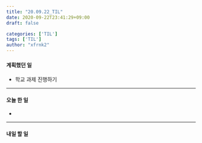 ```yaml
---
title: "20.09.22_TIL"
date: 2020-09-22T23:41:29+09:00
draft: false

categories: ['TIL']
tags: ['TIL']
author: "xfrnk2"
---
```

#### 계획했던 일
+ 학교 과제 진행하기 
---
#### 오늘 한 일
+ 
---   
#### 내일 할 일 
